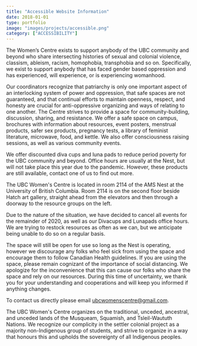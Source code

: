 ```yaml
---
title: "Accessible Website Information"
date: 2018-01-01
type: portfolio
image: "images/projects/accessible.png"
category: ["ACCESSIBILITY"]
---
```


The Women’s Centre exists to support anybody of the UBC community and beyond who share intersecting histories of sexual and colonial violence, classism, ableism, racism, homophobia, transphobia and so on. Specifically, we exist to support anybody that has faced gender based oppression and has experienced, will experience, or is experiencing womanhood. 

Our coordinators recognize that patriarchy is only one important aspect of an interlocking system of power and oppression, that safe spaces are not guaranteed, and that continual efforts to maintain openness, respect, and honesty are crucial for anti-oppressive organizing and ways of relating to one another. The Centre strives to provide a space for community-building, discussion, sharing, and resistance. We offer a safe space on campus, brochures with information about resources, event posters, menstrual products, safer sex products, pregnancy tests, a library of feminist literature, microwave, food, and kettle. We also offer consciousness raising sessions, as well as various community events.

We offer discounted diva cups and luna pads to reduce period poverty for the UBC community and beyond. Office hours are usually at the Nest, but will not take place this year due to the pandemic. However, these products are still available, contact one of us to find out more. 

The UBC Women's Centre is located in room 2114 of the AMS Nest at the University of British Columbia. Room 2114 is on the second floor beside Hatch art gallery, straight ahead from the elevators and then through a doorway to the resource groups on the left.

Due to the nature of the situation, we have decided to cancel all events for the remainder of 2020, as well as our Divacups and Lunapads office hours. We are trying to restock resources as often as we can, but we anticipate being unable to do so on a regular basis.

The space will still be open for use so long as the Nest is operating, however we discourage any folks who feel sick from using the space and encourage them to follow Canadian Health guidelines. If you are using the space, please remain cognizant of the importance of social distancing. We apologize for the inconvenience that this can cause our folks who share the space and rely on our resources. During this time of uncertainty, we thank you for your understanding and cooperations and will keep you informed if anything changes.

To contact us directly please email ubcwomenscentre@gmail.com.

The UBC Women's Centre organizes on the traditional, unceded, ancestral, and unceded lands of the Musqueam, Squamish, and Tsleil-Waututh Nations. We recognize our complicity in the settler colonial project as a majority non-Indigenous group of students, and strive to organize in a way that honours this and upholds the sovereignty of all Indigenous peoples.